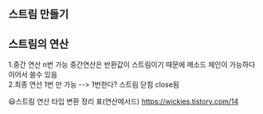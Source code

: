 ## 스트림 만들기




## 스트림의 연산

1.중간 연산 n번 가능 중간연산은 반환값이 스트림이기 때문에 메소드 체인이 가능하다 이어서 쓸수 있음  
2.최종 연산 1번 만 가능 --> 1번한다? 스트림 닫힘 close됨

😃스트림 연산 타입 변환 정리 표(연산메서드)
<https://wickies.tistory.com/14>


